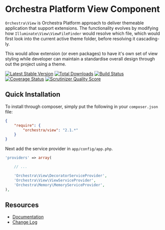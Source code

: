 Orchestra Platform View Component
==============

`Orchestra\View` is Orchestra Platform approach to deliver themeable application that support extensions. The functionality evolves by modifying how `Illuminate\View\ViewFileFinder` would resolve which file, which would first look into the current active theme folder, before resolving it cascading-ly.

This would allow extension (or even packages) to have it's own set of view styling while developer can maintain a standardise overall design through out the project using a theme.

[![Latest Stable Version](https://poser.pugx.org/orchestra/view/v/stable.png)](https://packagist.org/packages/orchestra/view) 
[![Total Downloads](https://poser.pugx.org/orchestra/view/downloads.png)](https://packagist.org/packages/orchestra/view) 
[![Build Status](https://travis-ci.org/orchestral/view.svg?branch=2.1)](https://travis-ci.org/orchestral/view) 
[![Coverage Status](https://coveralls.io/repos/orchestral/view/badge.png?branch=2.1)](https://coveralls.io/r/orchestral/view?branch=2.1) 
[![Scrutinizer Quality Score](https://scrutinizer-ci.com/g/orchestral/view/badges/quality-score.png?b=2.1)](https://scrutinizer-ci.com/g/orchestral/view/) 

## Quick Installation

To install through composer, simply put the following in your `composer.json` file:

```json
{
	"require": {
		"orchestra/view": "2.1.*"
	}
}
```

Next add the service provider in `app/config/app.php`.

```php
'providers' => array(

	// ...

	'Orchestra\View\DecoratorServiceProvider',
	'Orchestra\View\ViewServiceProvider',
	'Orchestra\Memory\MemoryServiceProvider',
),
```

## Resources

* [Documentation](http://orchestraplatform.com/docs/latest/components/view)
* [Change Log](http://orchestraplatform.com/docs/latest/components/view/changes#v2-1)
